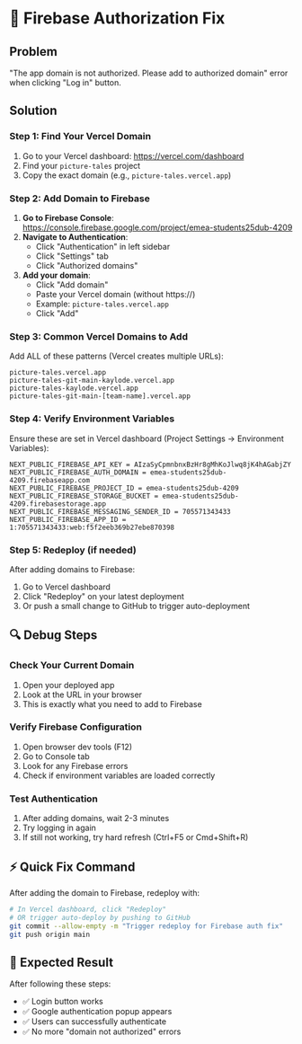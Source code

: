 # 🔧 Firebase Authorization Fix

## Problem
"The app domain is not authorized. Please add to authorized domain" error when clicking "Log in" button.

## Solution

### Step 1: Find Your Vercel Domain
1. Go to your Vercel dashboard: https://vercel.com/dashboard
2. Find your `picture-tales` project
3. Copy the exact domain (e.g., `picture-tales.vercel.app`)

### Step 2: Add Domain to Firebase
1. **Go to Firebase Console**: https://console.firebase.google.com/project/emea-students25dub-4209
2. **Navigate to Authentication**:
   - Click "Authentication" in left sidebar
   - Click "Settings" tab
   - Click "Authorized domains"
3. **Add your domain**:
   - Click "Add domain"
   - Paste your Vercel domain (without https://)
   - Example: `picture-tales.vercel.app`
   - Click "Add"

### Step 3: Common Vercel Domains to Add
Add ALL of these patterns (Vercel creates multiple URLs):
```
picture-tales.vercel.app
picture-tales-git-main-kaylode.vercel.app  
picture-tales-kaylode.vercel.app
picture-tales-git-main-[team-name].vercel.app
```

### Step 4: Verify Environment Variables
Ensure these are set in Vercel dashboard (Project Settings → Environment Variables):
```
NEXT_PUBLIC_FIREBASE_API_KEY = AIzaSyCpmnbnxBzHr8gMhKoJlwq8jK4hAGabjZY
NEXT_PUBLIC_FIREBASE_AUTH_DOMAIN = emea-students25dub-4209.firebaseapp.com
NEXT_PUBLIC_FIREBASE_PROJECT_ID = emea-students25dub-4209
NEXT_PUBLIC_FIREBASE_STORAGE_BUCKET = emea-students25dub-4209.firebasestorage.app
NEXT_PUBLIC_FIREBASE_MESSAGING_SENDER_ID = 705571343433
NEXT_PUBLIC_FIREBASE_APP_ID = 1:705571343433:web:f5f2eeb369b27ebe870398
```

### Step 5: Redeploy (if needed)
After adding domains to Firebase:
1. Go to Vercel dashboard
2. Click "Redeploy" on your latest deployment
3. Or push a small change to GitHub to trigger auto-deployment

## 🔍 Debug Steps

### Check Your Current Domain
1. Open your deployed app
2. Look at the URL in your browser
3. This is exactly what you need to add to Firebase

### Verify Firebase Configuration
1. Open browser dev tools (F12)
2. Go to Console tab
3. Look for any Firebase errors
4. Check if environment variables are loaded correctly

### Test Authentication
1. After adding domains, wait 2-3 minutes
2. Try logging in again
3. If still not working, try hard refresh (Ctrl+F5 or Cmd+Shift+R)

## ⚡ Quick Fix Command
After adding the domain to Firebase, redeploy with:
```bash
# In Vercel dashboard, click "Redeploy"
# OR trigger auto-deploy by pushing to GitHub
git commit --allow-empty -m "Trigger redeploy for Firebase auth fix"
git push origin main
```

## 🎯 Expected Result
After following these steps:
- ✅ Login button works
- ✅ Google authentication popup appears
- ✅ Users can successfully authenticate
- ✅ No more "domain not authorized" errors
